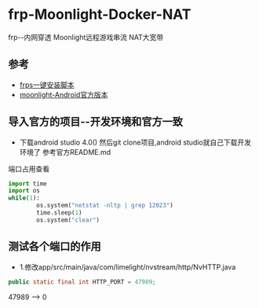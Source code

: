 # frp-Moonlight-Docker-NAT
frp--内网穿透 Moonlight远程游戏串流 NAT大宽带
##  参考
- [frps一键安装脚本](https://github.com/MvsCode/frps-onekey)
- [moonlight-Android官方版本](https://github.com/moonlight-stream/moonlight-android)
 ## 导入官方的项目--开发环境和官方一致
 - 下载android studio 4.0() 然后git clone项目,android studio就自己下载开发环境了
参考官方README.md

端口占用查看
```python
import time
import os
while(1):
        os.system("netstat -nltp | grep 12023")
        time.sleep(1)
        os.system("clear")
```

## 测试各个端口的作用
- 1.修改app/src/main/java/com/limelight/nvstream/http/NvHTTP.java
```java
public static final int HTTP_PORT = 47989;
```
47989 --> 0


